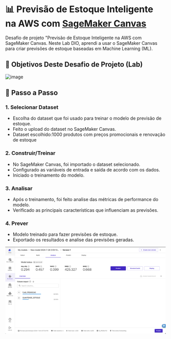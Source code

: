 # 📊 Previsão de Estoque Inteligente na AWS com [SageMaker Canvas](https://aws.amazon.com/pt/sagemaker/canvas/)

Desafio de projeto "Previsão de Estoque Inteligente na AWS com SageMaker Canvas. Neste Lab DIO, aprendi a usar o SageMaker Canvas para criar previsões de estoque baseadas em Machine Learning (ML).

## 🎯 Objetivos Deste Desafio de Projeto (Lab)

![image](https://github.com/digitalinnovationone/lab-aws-sagemaker-canvas-estoque/assets/730492/72f5c21f-5562-491e-aa42-2885a3184650)

## 🚀 Passo a Passo

### 1. Selecionar Dataset

-   Escolha do dataset que foi usado para treinar o modelo de previsão de estoque.
-   Feito o upload do dataset no SageMaker Canvas.
-   Dataset escolhido:1000 produtos com preços promocionais e renovação de estoque

### 2. Construir/Treinar

-   No SageMaker Canvas, foi importado o dataset selecionado.
-   Configurado as variáveis de entrada e saída de acordo com os dados.
-   Iniciado o treinamento do modelo.

### 3. Analisar

-   Após o treinamento, foi feito analise das métricas de performance do modelo.
-   Verificado as principais características que influenciam as previsões.

### 4. Prever

-   Modelo treinado para fazer previsões de estoque.
-  Exportado os resultados e analise das previsões geradas.

![imagem](datasets/Print-lab-sagemaker-canvas.png)